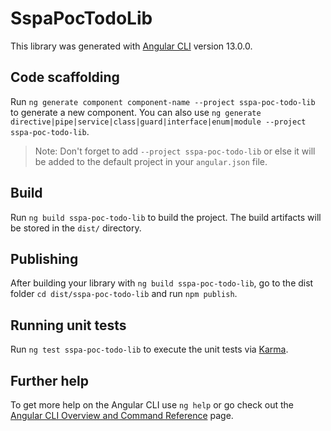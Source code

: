 # SspaPocTodoLib

This library was generated with [Angular CLI](https://github.com/angular/angular-cli) version 13.0.0.

## Code scaffolding

Run `ng generate component component-name --project sspa-poc-todo-lib` to generate a new component. You can also use `ng generate directive|pipe|service|class|guard|interface|enum|module --project sspa-poc-todo-lib`.
> Note: Don't forget to add `--project sspa-poc-todo-lib` or else it will be added to the default project in your `angular.json` file. 

## Build

Run `ng build sspa-poc-todo-lib` to build the project. The build artifacts will be stored in the `dist/` directory.

## Publishing

After building your library with `ng build sspa-poc-todo-lib`, go to the dist folder `cd dist/sspa-poc-todo-lib` and run `npm publish`.

## Running unit tests

Run `ng test sspa-poc-todo-lib` to execute the unit tests via [Karma](https://karma-runner.github.io).

## Further help

To get more help on the Angular CLI use `ng help` or go check out the [Angular CLI Overview and Command Reference](https://angular.io/cli) page.
